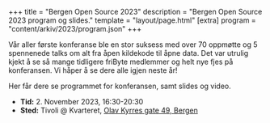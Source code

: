 +++
title = "Bergen Open Source 2023"
description = "Bergen Open Source 2023 program og slides."
template = "layout/page.html"
[extra]
program = "content/arkiv/2023/program.json"
+++

Vår aller første konferanse ble en stor suksess med over 70 oppmøtte og 5 spennenede talks om alt fra åpen kildekode til åpne data. Det var utrulig kjekt å se så mange tidligere friByte medlemmer og helt nye fjes på konferansen. Vi håper å se dere alle igjen neste år!

Her får dere se programmet for konferansen, samt slides og video.

- **Tid:** 2. November 2023, 16:30-20:30
- **Sted:** Tivoli @ Kvarteret, [Olav Kyrres gate 49, Bergen](https://www.openstreetmap.org/node/6137059358)
